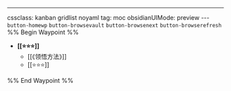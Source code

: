 ---
cssclass: kanban gridlist noyaml
tag: moc
obsidianUIMode: preview
--- `button-homewp`  `button-browsevault`  `button-browsenext` `button-browserefresh` 
%% Begin Waypoint %%
- **[[⭐️⭐️⭐️]]**
	- [[《领悟方法》]]
	- [[⭐️⭐️⭐️]]

%% End Waypoint %%
